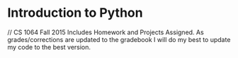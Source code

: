 # Introduction to Python 
// CS 1064 Fall 2015
 Includes Homework and Projects Assigned. As grades/corrections are updated to the gradebook I will do my best to update my code to the best version. 
